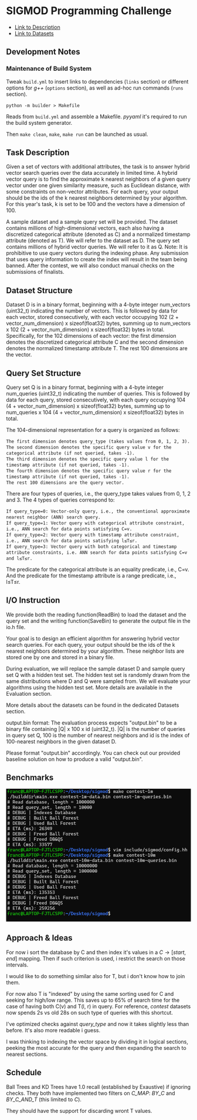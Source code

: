 # SIGMOD Programming Challenge

- [Link to Description](http://sigmodcontest2024.eastus.cloudapp.azure.com/task.shtml?content=description)
- [Link to Datasets](http://sigmodcontest2024.eastus.cloudapp.azure.com/task.shtml?content=datasets)

## Development Notes

### Maintenance of Build System

Tweak `build.yml` to insert links to dependencies (`links` section) or different options for *g++* (`options` section), as well as ad-hoc run commands (`runs` section).

```
python -m builder > Makefile
```

Reads from `build.yml` and assemble a Makefile. *pyyaml* it's required to run the build system generator.

Then `make clean`, `make`, `make run` can be launched as usual.

## Task Description

Given a set of vectors with additional attributes, the task is to answer hybrid vector search queries over the data accurately in limited time. A hybrid vector query is to find the approximate k nearest neighbors of a given query vector under one given similarity measure, such as Euclidean distance, with some constraints on non-vector attributes. For each query, your output should be the ids of the k nearest neighbors determined by your algorithm. For this year's task, k is set to be 100 and the vectors have a dimension of 100.

A sample dataset and a sample query set will be provided. The dataset contains millions of high-dimensional vectors, each also having a discretized categorical attribute (denoted as C) and a normalized timestamp attribute (denoted as T). We will refer to the dataset as D. The query set contains millions of hybrid vector queries. We will refer to it as Q.
Note: It is prohibitive to use query vectors during the indexing phase. Any submission that uses query information to create the index will result in the team being banned. After the contest, we will also conduct manual checks on the submissions of finalists.

## Dataset Structure

Dataset D is in a binary format, beginning with a 4-byte integer num_vectors (uint32_t) indicating the number of vectors. This is followed by data for each vector, stored consecutively, with each vector occupying 102 (2 + vector_num_dimension) x sizeof(float32) bytes, summing up to num_vectors x 102 (2 + vector_num_dimension) x sizeof(float32) bytes in total. Specifically, for the 102 dimensions of each vector: the first dimension denotes the discretized categorical attribute C and the second dimension denotes the normalized timestamp attribute T. The rest 100 dimensions are the vector.

## Query Set Structure

Query set Q is in a binary format, beginning with a 4-byte integer num_queries (uint32_t) indicating the number of queries. This is followed by data for each query, stored consecutively, with each query occupying 104 (4 + vector_num_dimension) x sizeof(float32) bytes, summing up to num_queries x 104 (4 + vector_num_dimension) x sizeof(float32) bytes in total.

The 104-dimensional representation for a query is organized as follows:

    The first dimension denotes query_type (takes values from 0, 1, 2, 3).
    The second dimension denotes the specific query value v for the categorical attribute (if not queried, takes -1).
    The third dimension denotes the specific query value l for the timestamp attribute (if not queried, takes -1).
    The fourth dimension denotes the specific query value r for the timestamp attribute (if not queried, takes -1).
    The rest 100 dimensions are the query vector.

There are four types of queries, i.e., the query_type takes values from 0, 1, 2 and 3. The 4 types of queries correspond to:

    If query_type=0: Vector-only query, i.e., the conventional approximate nearest neighbor (ANN) search query.
    If query_type=1: Vector query with categorical attribute constraint, i.e., ANN search for data points satisfying C=v.
    If query_type=2: Vector query with timestamp attribute constraint, i.e., ANN search for data points satisfying l≤T≤r.
    If query_type=3: Vector query with both categorical and timestamp attribute constraints, i.e. ANN search for data points satisfying C=v and l≤T≤r.

The predicate for the categorical attribute is an equality predicate, i.e., C=v. And the predicate for the timestamp attribute is a range predicate, i.e., l≤T≤r.

## I/O Instruction

We provide both the reading function(ReadBin) to load the dataset and the query set and the writing function(SaveBin) to generate the output file in the io.h file.

Your goal is to design an efficient algorithm for answering hybrid vector search queries. For each query, your output should be the ids of the k nearest neighbors determined by your algorithm. These neighbor lists are stored one by one and stored in a binary file.

During evaluation, we will replace the sample dataset D and sample query set Q with a hidden test set. The hidden test set is randomly drawn from the same distributions where D and Q were sampled from. We will evaluate your algorithms using the hidden test set. More details are available in the Evaluation section.

More details about the datasets can be found in the dedicated Datasets section.

output.bin format: The evaluation process expects "output.bin" to be a binary file containing |Q| x 100 x id (uint32_t). |Q| is the number of queries in query set Q, 100 is the number of nearest neighbors and id is the index of 100-nearest neighbors in the given dataset D.

Please format "output.bin" accordingly. You can check out our provided baseline solution on how to produce a valid "output.bin".

## Benchmarks

![Rilevamento di 1000 query con Ball Forest e C Map su Contest 1/10m](rilevamenti-1000-query-con-c-map-contest-1-10m.png)

## Approach & Ideas

For now i sort the database by C and then index it's values in a $C \rightarrow [start, end]$ mapping. Then if such criterion is used, i restrict the search on those intervals.

I would like to do something similar also for T, but i don't know how to join them.

For now also T is "indexed" by using the same sorting used for C and seeking for high/low range. This saves up to 65% of search time for the case of having both C(v) and T(l, r) in query. For reference, *contest* datasets now spends 2s vs old 28s on such type of queries with this shortcut.

I've optimized checks against *query_type* and now it takes slightly less than before. It's also more readable i guess.

I was thinking to indexing the vector space by dividing it in logical sections, peeking the most accurate for the query and then expanding the search to nearest sections.

## Schedule

Ball Trees and KD Trees have 1.0 recall (established by Exaustive) if ignoring checks. They both have implemented two filters on *C_MAP*: *BY_C* and *BY_C_AND_T* (this limited to *C*).

They should have the support for discarding wront T values.
